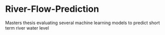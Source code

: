# River-Flow-Prediction
Masters thesis evaluating several machine learning models to predict short term river water level
